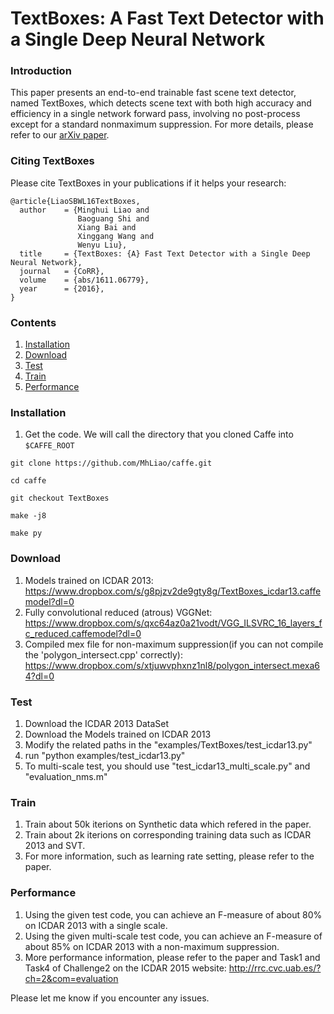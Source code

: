 # TextBoxes: A Fast Text Detector with a Single Deep Neural Network

### Introduction
This paper presents an end-to-end trainable fast scene text detector, named TextBoxes, which detects scene text with both high accuracy and efficiency in a single network forward pass, involving no post-process except for a standard nonmaximum suppression. For more details, please refer to our [arXiv paper](https://arxiv.org/abs/1611.06779).

### Citing TextBoxes
Please cite TextBoxes in your publications if it helps your research:

    @article{LiaoSBWL16TextBoxes,
      author    = {Minghui Liao and
                   Baoguang Shi and
                   Xiang Bai and
                   Xinggang Wang and
                   Wenyu Liu},
      title     = {TextBoxes: {A} Fast Text Detector with a Single Deep Neural Network},
      journal   = {CoRR},
      volume    = {abs/1611.06779},
      year      = {2016},
    }

### Contents
1. [Installation](#installation)
2. [Download](#download)
3. [Test](#test)
4. [Train](#train)
5. [Performance](#performance)

### Installation
1. Get the code. We will call the directory that you cloned Caffe into `$CAFFE_ROOT`
  ```Shell
  git clone https://github.com/MhLiao/caffe.git
  
  cd caffe
  
  git checkout TextBoxes
  
  make -j8
  
  make py
  ```

### Download
1. Models trained on ICDAR 2013: https://www.dropbox.com/s/g8pjzv2de9gty8g/TextBoxes_icdar13.caffemodel?dl=0
2. Fully convolutional reduced (atrous) VGGNet: https://www.dropbox.com/s/qxc64az0a21vodt/VGG_ILSVRC_16_layers_fc_reduced.caffemodel?dl=0
3. Compiled mex file for non-maximum suppression(if you can not compile the 'polygon_intersect.cpp' correctly): https://www.dropbox.com/s/xtjuwvphxnz1nl8/polygon_intersect.mexa64?dl=0


### Test
1. Download the ICDAR 2013 DataSet
2. Download the Models trained on ICDAR 2013
3. Modify the related paths in the "examples/TextBoxes/test_icdar13.py"
4. run "python examples/test_icdar13.py"
5. To multi-scale test, you should use "test_icdar13_multi_scale.py" and "evaluation_nms.m"
### Train
1. Train about 50k iterions on Synthetic data which refered in the paper.
2. Train about 2k iterions on corresponding training data such as ICDAR 2013 and SVT.
3. For more information, such as learning rate setting, please refer to the paper.

### Performance
1. Using the given test code, you can achieve an F-measure of about 80% on ICDAR 2013 with a single scale.
2. Using the given multi-scale test code, you can achieve an F-measure of about 85% on ICDAR 2013 with a non-maximum suppression.
3. More performance information, please refer to the paper and Task1 and Task4 of Challenge2 on the ICDAR 2015 website: http://rrc.cvc.uab.es/?ch=2&com=evaluation

Please let me know if you encounter any issues.

